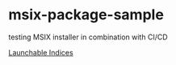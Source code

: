 # msix-package-sample

testing MSIX installer in combination with CI/CD

[Launchable Indices](https://downloads.swdriessen.nl/msix/indices.html)